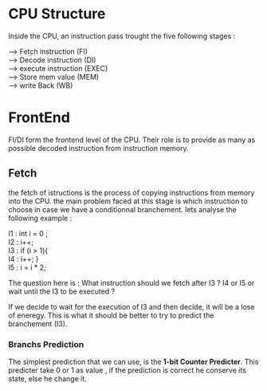 # CPU Structure

Inside the CPU, an instruction pass trought the five following stages : 

--> Fetch instruction (FI) \
--> Decode instruction (DI) \
--> execute instruction (EXEC) \
--> Store mem value (MEM) \
--> write Back (WB)

# FrontEnd
FI/DI form the frontend level of the CPU. Their role is to provide as many as possible decoded instruction from instruction memory.

## Fetch

the fetch of istructions is the process of copying instructions from memory into the CPU. the main problem faced at this stage is which instruction to choose in case we have a conditionnal branchement. lets analyse the following example :


I1 : int i = 0 ;\
I2 : i++; \
I3 : if (i > 1){ \
I4 : i++; } \
I5 : i = i * 2;

The question here is : What instruction should we fetch after I3 ? I4 or I5 or wait until the I3 to be executed ?

If we decide to wait for the execution of I3 and then decide, it will be a lose of eneregy.
This is what it should be better to try to predict the branchement (I3).

### Branchs Prediction 

The simplest prediction that we can use, is the **1-bit Counter Predicter**. This predicter take 0 or 1 as value , if the prediction is correct he conserve its state, else he change it.

